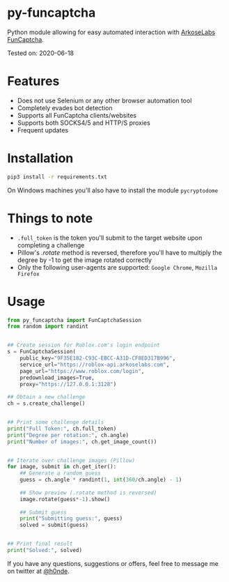# py-funcaptcha
Python module allowing for easy automated interaction with [ArkoseLabs FunCaptcha](https://medium.com/arkoselabs/funcaptcha-security-verification-for-people-of-all-abilities-c2f9a0ba73df).

Tested on: 2020-06-18

# Features
- Does not use Selenium or any other browser automation tool
- Completely evades bot detection
- Supports all FunCaptcha clients/websites
- Supports both SOCKS4/5 and HTTP/S proxies
- Frequent updates

# Installation
```bash
pip3 install -r requirements.txt
```
On Windows machines you'll also have to install the module `pycryptodome`

# Things to note
- `.full_token` is the token you'll submit to the target website upon completing a challenge
- Pillow's *.rotate* method is reversed, therefore you'll have to multiply the degree by -1 to get the image rotated correctly
- Only the following user-agents are supported: `Google Chrome`, `Mozilla Firefox`

# Usage
```python
from py_funcaptcha import FunCaptchaSession
from random import randint


## Create session for Roblox.com's login endpoint
s = FunCaptchaSession(
    public_key="9F35E182-C93C-EBCC-A31D-CF8ED317B996",
    service_url="https://roblox-api.arkoselabs.com",
    page_url="https://www.roblox.com/login",
    predownload_images=True,
    proxy="https://127.0.0.1:3128")
    
## Obtain a new challenge
ch = s.create_challenge()


## Print some challenge details
print("Full Token:", ch.full_token)
print("Degree per rotation:", ch.angle)
print("Number of images:", ch.get_image_count())


## Iterate over challenge images (Pillow)
for image, submit in ch.get_iter():
    ## Generate a random guess
    guess = ch.angle * randint(1, int(360/ch.angle) - 1)
    
    ## Show preview (.rotate method is reversed)
    image.rotate(guess*-1).show()
    
    ## Submit guess
    print("Submitting guess:", guess)
    solved = submit(guess)


## Print final result
print("Solved:", solved)
```

If you have any questions, suggestions or offers, feel free to message me on twitter at [@h0nde](https://twitter.com/h0nde).

